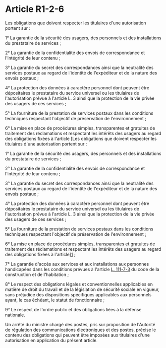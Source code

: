 # Article R1-2-6

Les obligations que doivent respecter les titulaires d'une autorisation portent sur : 

1° La garantie de la sécurité des usagers, des personnels et des installations du prestataire de services ; 

2° La garantie de la confidentialité des envois de correspondance et l'intégrité de leur contenu ; 

3° La garantie du secret des correspondances ainsi que la neutralité des services postaux au regard de l'identité de l'expéditeur et de la nature des envois postaux ; 

4° La protection des données à caractère personnel dont peuvent être dépositaires le prestataire du service universel ou les titulaires de l'autorisation prévue à l'article L. 3 ainsi que la protection de la vie privée des usagers de ces services ; 

5° La fourniture de la prestation de services postaux dans les conditions techniques respectant l'objectif de préservation de l'environnement ; 

6° La mise en place de procédures simples, transparentes et gratuites de traitement des réclamations et respectant les intérêts des usagers au regard des obligations fixées à l'article [Les obligations que doivent respecter les titulaires d'une autorisation portent sur : 

1° La garantie de la sécurité des usagers, des personnels et des installations du prestataire de services ; 

2° La garantie de la confidentialité des envois de correspondance et l'intégrité de leur contenu ; 

3° La garantie du secret des correspondances ainsi que la neutralité des services postaux au regard de l'identité de l'expéditeur et de la nature des envois postaux ; 

4° La protection des données à caractère personnel dont peuvent être dépositaires le prestataire du service universel ou les titulaires de l'autorisation prévue à l'article L. 3 ainsi que la protection de la vie privée des usagers de ces services ; 

5° La fourniture de la prestation de services postaux dans les conditions techniques respectant l'objectif de préservation de l'environnement ; 

6° La mise en place de procédures simples, transparentes et gratuites de traitement des réclamations et respectant les intérêts des usagers au regard des obligations fixées à l'article][1] ; 
  
  
7° La garantie d'accès aux services et aux installations aux personnes handicapées dans les conditions prévues à l'article [L. 111-7-3][2] du code de la construction et de l'habitation ; 
  
  
8° Le respect des obligations légales et conventionnelles applicables en matière de droit du travail et de la législation de sécurité sociale en vigueur, sans préjudice des dispositions spécifiques applicables aux personnels ayant, le cas échéant, le statut de fonctionnaire ; 
  
  
9° Le respect de l'ordre public et des obligations liées à la défense nationale. 

Un arrêté du ministre chargé des postes, pris sur proposition de l'Autorité de régulation des communications électroniques et des postes, précise le contenu des obligations qui peuvent être imposées aux titulaires d'une autorisation en application du présent article.

 [1]: /affichCodeArticle.do?cidTexte=LEGITEXT000006070987&idArticle=LEGIARTI000006465333&dateTexte=&categorieLien=cid
 [2]: /affichCodeArticle.do?cidTexte=LEGITEXT000006074096&idArticle=LEGIARTI000006824135&dateTexte=&categorieLien=cid